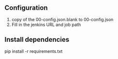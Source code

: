 

## Configuration
 1. copy of the 00-config.json.blank to 00-config.json
 1. Fill in the jenkins URL and job path

## Install dependencies
pip install -r requirements.txt

